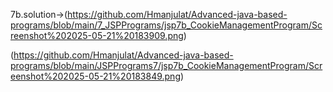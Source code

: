 
7b.solution->(https://github.com/Hmanjulat/Advanced-java-based-programs/blob/main/7_JSPPrograms/jsp7b_CookieManagementProgram/Screenshot%202025-05-21%20183909.png)

(https://github.com/Hmanjulat/Advanced-java-based-programs/blob/main/JSPPrograms7/jsp7b_CookieManagementProgram/Screenshot%202025-05-21%20183849.png)
